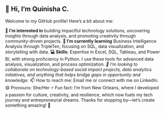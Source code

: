 ## 👋 Hi, I’m Quinisha C.
Welcome to my GitHub profile! Here’s a bit about me:

**👀 I’m interested in** building impactful technology solutions, uncovering insights through data analysis, and promoting creativity through community-driven projects.
**🌱 I’m currently learning** Business Intelligence Analysis through TripleTen, focusing on SQL, data visualization, and storytelling with data.
**💻 Skills:** Expertise in Excel, SQL, Tableau, and Power BI, with strong proficiency in Python. I use these tools for advanced data analysis, visualization, and process optimization.
*💞️ I’m looking to collaborate on technology-based social impact projects, data analytics initiatives, and anything that helps bridge gaps in opportunity and knowledge.*
📫 How to reach me: Email me or connect with me on LinkedIn.
😄 Pronouns: She/Her
⚡ Fun fact: I’m from New Orleans, where I developed a passion for culture, creativity, and resilience, which now fuels my tech journey and entrepreneurial dreams.
Thanks for stopping by—let’s create something amazing! 🚀

<!---
quinishacockheran/quinishacockheran is a ✨ special ✨ repository because its `README.md` (this file) appears on your GitHub profile.
You can click the Preview link to take a look at your changes.
--->
